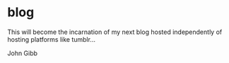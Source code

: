 blog
====

This will become the incarnation of my next blog hosted independently of hosting platforms like tumblr...


John Gibb
